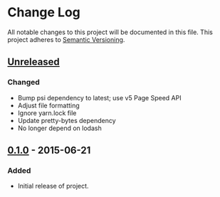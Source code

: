 # Change Log

All notable changes to this project will be documented in this file.
This project adheres to [Semantic Versioning](http://semver.org/).

## [Unreleased][unreleased]

### Changed

- Bump psi dependency to latest; use v5 Page Speed API
- Adjust file formatting
- Ignore yarn.lock file
- Update pretty-bytes dependency
- No longer depend on lodash

## [0.1.0] - 2015-06-21

### Added

- Initial release of project.

[unreleased]: https://github.com/CoffeeAndCode/pagespeed-for-slackers/compare/v0.1.0...HEAD
[0.1.0]: https://github.com/CoffeeAndCode/pagespeed-for-slackers/releases/tag/v0.1.0
